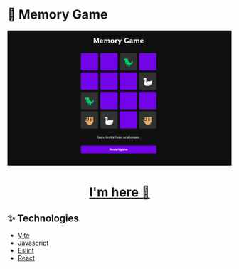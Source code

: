 # 🧠 Memory Game

<img src='/src/assets/memory-game.png'>

<h1 align="center"><a href="https://bs-memory-game.vercel.app/">I'm here 👀</a></h1>

## ✨ Technologies

- [Vite](https://vitejs.dev/)
- [Javascript](#)
- [Eslint](https://eslint.org/)
- [React](https://reactjs.org/)
